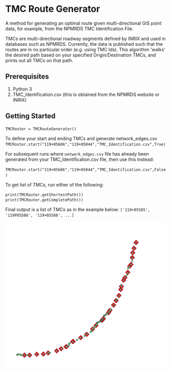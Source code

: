 # TMC Route Generator
A method for generating an optimal route given multi-directional GIS point data, for example, from the NPMRDS TMC Identification File.

TMCs are multi-directional roadway segments defined by INRIX and used in databases such as NPMRDS. 
Currently, the data is published such that the routes are in no particular order (e.g. using TMC Ids).
This algorithm 'walks' the desired path based on your specified Origin/Destination TMCs, 
and prints out all TMCs on that path.


## Prerequisites
1. Python 3
2. TMC_Identification.csv (this is obtained from the NPMRDS website or INRIX) 

## Getting Started
`TMCRouter = TMCRouteGenerator()`

To define your start and ending TMCs and generate network_edges.csv
`TMCRouter.start("119+05606","119+05044","TMC_Identification.csv",True)`

For subsequent runs where `network_edges.csv` file has already been generated from your TMC_Identification.csv file,
then use this instead:

`TMCRouter.start("119+05606","119+05044","TMC_Identification.csv",False)`

To get list of TMCs, run either of the following:
```
print(TMCRouter.getShortestPath())
print(TMCRouter.getCompletePath())
```

Final output is a list of TMCs as in the example below:
`['119+05585', '119P05586', '119+05588', ...]`

![Screenshot](https://github.com/dseedah/tmc_route_generator/blob/master/screenshot.png)
